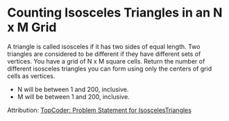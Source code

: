 # Counting Isosceles Triangles in an N x M Grid

A triangle is called isosceles if it has two sides of equal
length. Two triangles are considered to be different if they have
different sets of vertices. You have a grid of N x M square cells.
Return the number of different isosceles triangles you can form using
only the centers of grid cells as vertices.

- N will be between 1 and 200, inclusive.
- M will be between 1 and 200, inclusive.

Attribution:
[TopCoder: Problem Statement for IsoscelesTriangles](http://community.topcoder.com/stat?c=problem_statement&pm=8043) 
